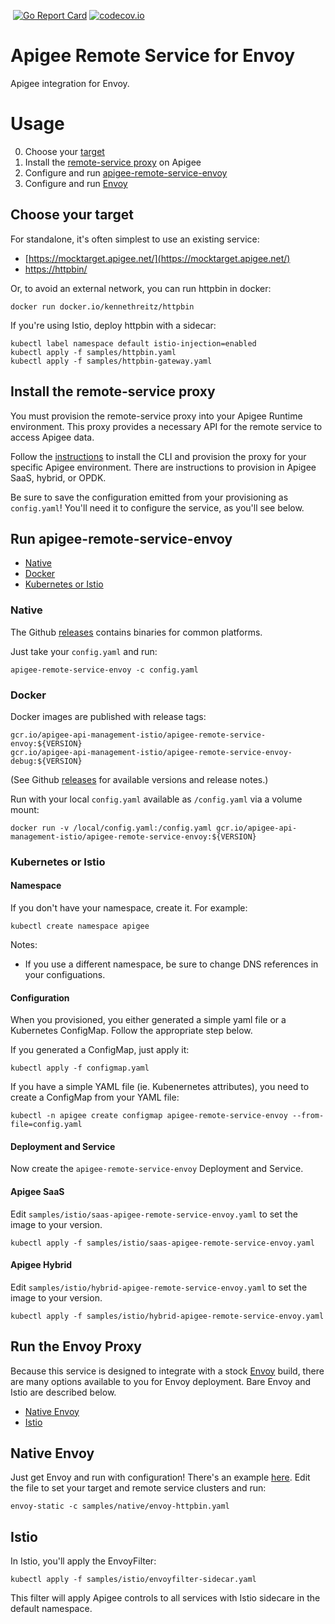 [![<CirclCI>](https://circleci.com/gh/theganyo/apigee-remote-service-envoy.svg?style=svg)](https://circleci.com/gh/theganyo/apigee-remote-service-envoy)
[![Go Report Card](https://goreportcard.com/badge/github.com/theganyo/apigee-remote-service-envoy)](https://goreportcard.com/report/github.com/theganyo/apigee-remote-service-envoy)
[![codecov.io](https://codecov.io/github/theganyo/apigee-remote-service-envoy/coverage.svg?branch=master)](https://codecov.io/github/theganyo/apigee-remote-service-envoy?branch=master)

# Apigee Remote Service for Envoy

Apigee integration for Envoy.

# Usage

0. Choose your [target](choose-your-target)
1. Install the [remote-service proxy](install-the-remote-service-proxy) on Apigee
2. Configure and run [apigee-remote-service-envoy](run-apigee-remote-service-envoy) 
3. Configure and run [Envoy](run-the-envoy-proxy)

## Choose your target

For standalone, it's often simplest to use an existing service:

* [https://mocktarget.apigee.net/](https://mocktarget.apigee.net/)
* [https://httpbin/](https://httpbin.org/)

Or, to avoid an external network, you can run httpbin in docker:

    docker run docker.io/kennethreitz/httpbin

If you're using Istio, deploy httpbin with a sidecar:

    kubectl label namespace default istio-injection=enabled
    kubectl apply -f samples/httpbin.yaml
    kubectl apply -f samples/httpbin-gateway.yaml

## Install the remote-service proxy

You must provision the remote-service proxy into your Apigee Runtime environment. 
This proxy provides a necessary API for the remote service to access Apigee data. 

Follow the [instructions](../../../apigee-remote-service-cli) to install the CLI and 
provision the proxy for your specific Apigee environment. There are instructions to 
provision in Apigee SaaS, hybrid, or OPDK.

Be sure to save the configuration emitted from your provisioning as `config.yaml`! 
You'll need it to configure the service, as you'll see below.

## Run apigee-remote-service-envoy

* [Native](native)
* [Docker](docker)
* [Kubernetes or Istio](kubernetes-or-istio)

### Native

The Github [releases](../../releases) contains binaries for common platforms.

Just take your `config.yaml` and run:

    apigee-remote-service-envoy -c config.yaml

### Docker

Docker images are published with release tags:

    gcr.io/apigee-api-management-istio/apigee-remote-service-envoy:${VERSION}
    gcr.io/apigee-api-management-istio/apigee-remote-service-envoy-debug:${VERSION}

(See Github [releases](../../releases) for available versions and release notes.)

Run with your local `config.yaml` available as `/config.yaml` via a volume mount:

    docker run -v /local/config.yaml:/config.yaml gcr.io/apigee-api-management-istio/apigee-remote-service-envoy:${VERSION}

### Kubernetes or Istio

#### Namespace

If you don't have your namespace, create it. For example:

    kubectl create namespace apigee

Notes:
* If you use a different namespace, be sure to change DNS references in your configuations.

#### Configuration

When you provisioned, you either generated a simple yaml file or a Kubernetes ConfigMap.
Follow the appropriate step below.

If you generated a ConfigMap, just apply it:

    kubectl apply -f configmap.yaml

If you have a simple YAML file (ie. Kubenernetes attributes), you need to create a ConfigMap
from your YAML file:

    kubectl -n apigee create configmap apigee-remote-service-envoy --from-file=config.yaml

#### Deployment and Service

Now create the `apigee-remote-service-envoy` Deployment and Service.

#### Apigee SaaS

Edit `samples/istio/saas-apigee-remote-service-envoy.yaml` to set the image to your version.

    kubectl apply -f samples/istio/saas-apigee-remote-service-envoy.yaml

#### Apigee Hybrid

Edit `samples/istio/hybrid-apigee-remote-service-envoy.yaml` to set the image to your version.

    kubectl apply -f samples/istio/hybrid-apigee-remote-service-envoy.yaml

## Run the Envoy Proxy

Because this service is designed to integrate with a stock 
[Envoy](https://www.envoyproxy.io/) build, there are many options available to you 
for Envoy deployment. Bare Envoy and Istio are described below.

* [Native Envoy](native-envoy)
* [Istio](istio)

## Native Envoy

Just get Envoy and run with configuration! There's an example 
[here](samples/native/envoy-httpbin.yaml). Edit the file to set your target and remote 
service clusters and run:

    envoy-static -c samples/native/envoy-httpbin.yaml

## Istio 

In Istio, you'll apply the EnvoyFilter:

    kubectl apply -f samples/istio/envoyfilter-sidecar.yaml

This filter will apply Apigee controls to all services with Istio sidecare in the 
default namespace.
